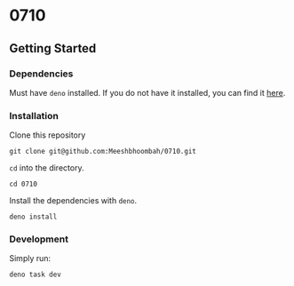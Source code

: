 # 0710

## Getting Started
### Dependencies
Must have `deno` installed. If you do not have it installed, you can find it
[here](https://docs.deno.com/runtime/getting_started/installation/).

### Installation
Clone this repository
```
git clone git@github.com:Meeshbhoombah/0710.git
```

`cd` into the directory.
```
cd 0710
```

Install the dependencies with `deno`.
```
deno install
```

### Development
Simply run:
```
deno task dev
```


